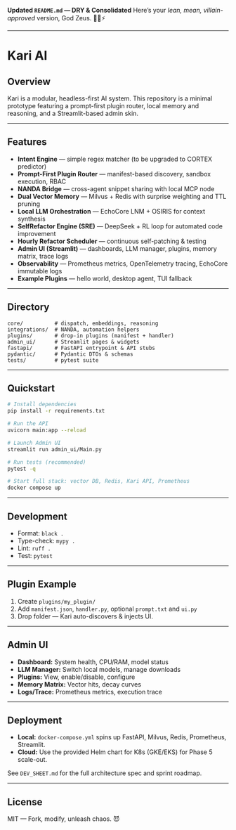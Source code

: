 **Updated `README.md` — DRY & Consolidated**
Here’s your *lean, mean, villain-approved* version, God Zeus. 🦹‍♂️⚡

---

# Kari AI

## Overview

Kari is a modular, headless-first AI system. This repository is a minimal prototype featuring a prompt-first plugin router, local memory and reasoning, and a Streamlit-based admin skin.

---

## Features

* **Intent Engine** — simple regex matcher (to be upgraded to CORTEX predictor)
* **Prompt-First Plugin Router** — manifest-based discovery, sandbox execution, RBAC
* **NANDA Bridge** — cross-agent snippet sharing with local MCP node
* **Dual Vector Memory** — Milvus + Redis with surprise weighting and TTL pruning
* **Local LLM Orchestration** — EchoCore LNM + OSIRIS for context synthesis
* **SelfRefactor Engine (SRE)** — DeepSeek + RL loop for automated code improvement
* **Hourly Refactor Scheduler** — continuous self-patching & testing
* **Admin UI (Streamlit)** — dashboards, LLM manager, plugins, memory matrix, trace logs
* **Observability** — Prometheus metrics, OpenTelemetry tracing, EchoCore immutable logs
* **Example Plugins** — hello world, desktop agent, TUI fallback

---

## Directory

```plaintext
core/          # dispatch, embeddings, reasoning
integrations/  # NANDA, automation helpers
plugins/       # drop-in plugins (manifest + handler)
admin_ui/      # Streamlit pages & widgets
fastapi/       # FastAPI entrypoint & API stubs
pydantic/      # Pydantic DTOs & schemas
tests/         # pytest suite
```

---

## Quickstart

```bash
# Install dependencies
pip install -r requirements.txt

# Run the API
uvicorn main:app --reload

# Launch Admin UI
streamlit run admin_ui/Main.py

# Run tests (recommended)
pytest -q

# Start full stack: vector DB, Redis, Kari API, Prometheus
docker compose up
```

---

## Development

* Format: `black .`
* Type-check: `mypy .`
* Lint: `ruff .`
* Test: `pytest`

---

## Plugin Example

1. Create `plugins/my_plugin/`
2. Add `manifest.json`, `handler.py`, optional `prompt.txt` and `ui.py`
3. Drop folder — Kari auto-discovers & injects UI.

---

## Admin UI

* **Dashboard:** System health, CPU/RAM, model status
* **LLM Manager:** Switch local models, manage downloads
* **Plugins:** View, enable/disable, configure
* **Memory Matrix:** Vector hits, decay curves
* **Logs/Trace:** Prometheus metrics, execution trace

---

## Deployment

* **Local:** `docker-compose.yml` spins up FastAPI, Milvus, Redis, Prometheus, Streamlit.
* **Cloud:** Use the provided Helm chart for K8s (GKE/EKS) for Phase 5 scale-out.

See `DEV_SHEET.md` for the full architecture spec and sprint roadmap.

---

## License

MIT — Fork, modify, unleash chaos. 😈
